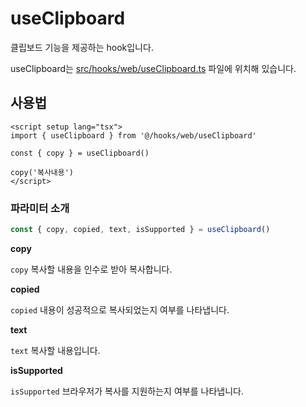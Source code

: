 # useClipboard

클립보드 기능을 제공하는 hook입니다.

useClipboard는 [src/hooks/web/useClipboard.ts](https://github.com/web2-solution/web2-vue-framework/blob/main/src/hooks/web/useClipboard.ts) 파일에 위치해 있습니다.

## 사용법

```vue
<script setup lang="tsx">
import { useClipboard } from '@/hooks/web/useClipboard'

const { copy } = useClipboard()

copy('복사내용')
</script>

```

### 파라미터 소개

```ts
const { copy, copied, text, isSupported } = useClipboard()
```

**copy**

`copy` 복사할 내용을 인수로 받아 복사합니다.

**copied**

`copied` 내용이 성공적으로 복사되었는지 여부를 나타냅니다.


**text**

`text` 복사할 내용입니다.

**isSupported**

`isSupported` 브라우저가 복사를 지원하는지 여부를 나타냅니다.

